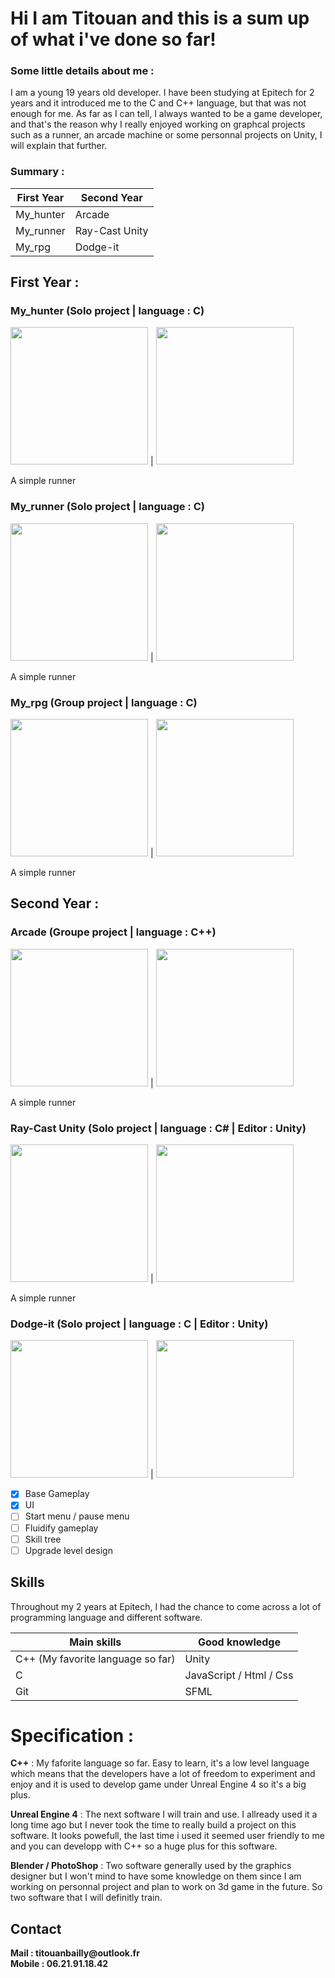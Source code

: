 # Hi I am Titouan and this is a sum up of what i've done so far!

### Some little details about me :
I am a young 19 years old developer. I have been studying at Epitech for 2 years and it introduced me to the C and C++ language, but that was not enough for me.
As far as I can tell, I always wanted to be a game developer, and that's the reason why I really enjoyed working on graphcal projects such as a runner, an arcade machine or some personnal projects on Unity, I will explain that further.

### Summary :

First Year | Second Year
------------ | -------------
My_hunter | Arcade
My_runner | Ray-Cast Unity
My_rpg | Dodge-it
 
 
## First Year :

### My_hunter (Solo project | language : C)

<img src="https://bailly-titouan.github.io/titouan.github.io/Images/my_hunter_1.png" height="220"> | <img src="https://bailly-titouan.github.io/titouan.github.io/Images/my_hunter_2.png" height="220">

A simple runner

### My_runner (Solo project | language : C)

<img src="https://bailly-titouan.github.io/titouan.github.io/Images/my_runner_1.png" height="220"> | <img src="https://bailly-titouan.github.io/titouan.github.io/Images/my_runner_2.png" height="220">

A simple runner

### My_rpg (Group project | language : C)

<img src="https://bailly-titouan.github.io/titouan.github.io/Images/my_rpg_1.png" height="220"> | <img src="https://bailly-titouan.github.io/titouan.github.io/Images/my_rpg_2.png" height="220">

A simple runner

## Second Year :

### Arcade (Groupe project | language : C++)

<img src="https://bailly-titouan.github.io/titouan.github.io/Images/arcade_1.png" height="220"> | <img src="https://bailly-titouan.github.io/titouan.github.io/Images/arcade_2.png" height="220">

A simple runner

### Ray-Cast Unity (Solo project | language : C# | Editor : Unity)

<img src="https://bailly-titouan.github.io/titouan.github.io/Images/my_runner_1.png" height="220"> | <img src="https://bailly-titouan.github.io/titouan.github.io/Images/my_runner_2.png" height="220">

A simple runner

### Dodge-it (Solo project | language : C | Editor : Unity)

<img src="https://bailly-titouan.github.io/titouan.github.io/Images/my_runner_1.png" height="220"> | <img src="https://bailly-titouan.github.io/titouan.github.io/Images/my_runner_2.png" height="220">

- [x] Base Gameplay
- [x] UI
- [ ] Start menu / pause menu
- [ ] Fluidify gameplay
- [ ] Skill tree
- [ ] Upgrade level design

## Skills

Throughout my 2 years at Epitech, I had the chance to come across a lot of programming language and different software.

Main skills | Good knowledge
------------ | -------------
C++ (My favorite language so far) | Unity
C | JavaScript / Html / Css
Git | SFML

# Specification :

__C++__ : My faforite language so far. Easy to learn, it's a low level language which means that the developers have a lot of freedom to experiment and enjoy and it is used to develop game under Unreal Engine 4 so it's a big plus.

__Unreal Engine 4__ : The next software I will train and use. I allready used it a long time ago but I never took the time to really build a project on this software. It looks powefull, the last time i used it seemed user friendly to me and you can developp with C++ so a huge plus for this software.

__Blender / PhotoShop__ : Two software generally used by the graphics designer but I won't mind to have some knowledge on them since I am working on personnal project and plan to work on 3d game in the future. So two software that I will definitly train.


## Contact

__Mail : titouanbailly@outlook.fr__<br>
__Mobile : 06.21.91.18.42__
